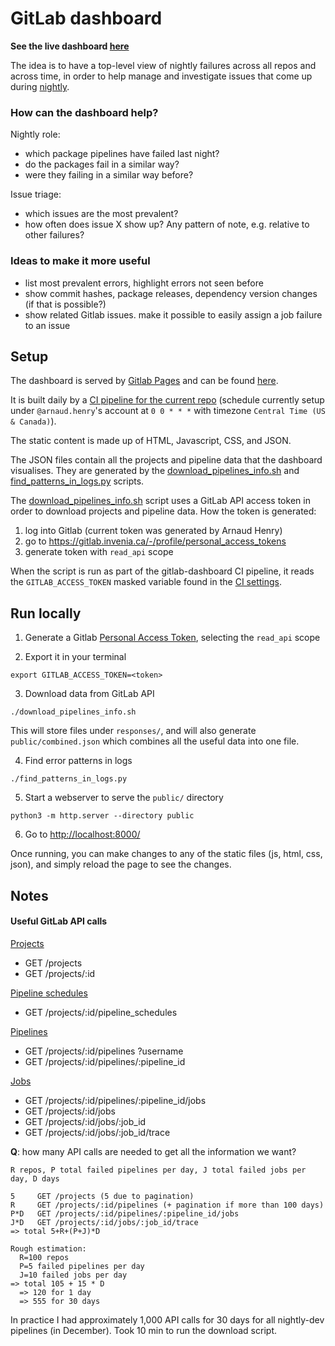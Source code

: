 
# GitLab dashboard

**See the live dashboard [here](https://invenia.pages.invenia.ca/gitlab-dashboard/)**

The idea is to have a top-level view of nightly failures across all repos and across time, in order to help manage and investigate issues that come up during [nightly].

### How can the dashboard help?

Nightly role:
- which package pipelines have failed last night?
- do the packages fail in a similar way?
- were they failing in a similar way before?

Issue triage:
- which issues are the most prevalent?
- how often does issue X show up? Any pattern of note, e.g. relative to other failures?

### Ideas to make it more useful
- list most prevalent errors, highlight errors not seen before
- show commit hashes, package releases, dependency version changes (if that is possible?)
- show related Gitlab issues. make it possible to easily assign a job failure to an issue

## Setup

The dashboard is served by [Gitlab Pages](https://docs.gitlab.com/ee/user/project/pages/) and can be found [here](https://invenia.pages.invenia.ca/gitlab-dashboard/).

It is built daily by a [CI pipeline for the current repo](https://gitlab.invenia.ca/invenia/gitlab-dashboard/-/pipelines) (schedule currently setup under `@arnaud.henry`'s account at `0 0 * * *` with timezone `Central Time (US & Canada)`).

The static content is made up of HTML, Javascript, CSS, and JSON.

The JSON files contain all the projects and pipeline data that the dashboard visualises.
They are generated by the [download_pipelines_info.sh](./download_pipelines_info.sh) and [find_patterns_in_logs.py](./find_patterns_in_logs.py) scripts.

The [download_pipelines_info.sh](./download_pipelines_info.sh) script uses a GitLab API access token in order to download projects and pipeline data.
How the token is generated:
1. log into Gitlab (current token was generated by Arnaud Henry)
2. go to https://gitlab.invenia.ca/-/profile/personal_access_tokens
3. generate token with `read_api` scope

When the script is run as part of the gitlab-dashboard CI pipeline, it reads the `GITLAB_ACCESS_TOKEN` masked variable found in the [CI settings](https://gitlab.invenia.ca/invenia/gitlab-dashboard/-/settings/ci_cd).

## Run locally

1. Generate a Gitlab [Personal Access Token](https://gitlab.invenia.ca/profile/personal_access_tokens), selecting the `read_api` scope

2. Export it in your terminal

```
export GITLAB_ACCESS_TOKEN=<token>
```

3. Download data from GitLab API

```
./download_pipelines_info.sh
```

This will store files under `responses/`, and will also generate `public/combined.json` which combines all the useful data into one file.

4. Find error patterns in logs

```
./find_patterns_in_logs.py
```

5. Start a webserver to serve the `public/` directory

```
python3 -m http.server --directory public
```

6. Go to [http://localhost:8000/](http://localhost:8000/)

Once running, you can make changes to any of the static files (js, html, css, json), and simply reload the page to see the changes.

## Notes 

#### Useful GitLab API calls

[Projects](https://docs.gitlab.com/ee/api/projects.html)

- GET /projects
- GET /projects/:id

[Pipeline schedules](https://docs.gitlab.com/ee/api/pipeline_schedules.html)

- GET /projects/:id/pipeline_schedules

[Pipelines](https://docs.gitlab.com/ee/api/pipelines.html)

- GET /projects/:id/pipelines ?username
- GET /projects/:id/pipelines/:pipeline_id

[Jobs](https://docs.gitlab.com/ee/api/jobs.html)

- GET /projects/:id/pipelines/:pipeline_id/jobs
- GET /projects/:id/jobs
- GET /projects/:id/jobs/:job_id
- GET /projects/:id/jobs/:job_id/trace


**Q**: how many API calls are needed to get all the information we want?

```
R repos, P total failed pipelines per day, J total failed jobs per day, D days

5     GET /projects (5 due to pagination)
R     GET /projects/:id/pipelines (+ pagination if more than 100 days)
P*D   GET /projects/:id/pipelines/:pipeline_id/jobs
J*D   GET /projects/:id/jobs/:job_id/trace
=> total 5+R+(P+J)*D

Rough estimation:
  R=100 repos
  P=5 failed pipelines per day
  J=10 failed jobs per day
=> total 105 + 15 * D
  => 120 for 1 day
  => 555 for 30 days
```
In practice I had approximately 1,000 API calls for 30 days for all nightly-dev pipelines (in December). Took 10 min to run the download script.


[nightly]: https://gitlab.invenia.ca/invenia/wiki/-/blob/master/dev/nightly.md
